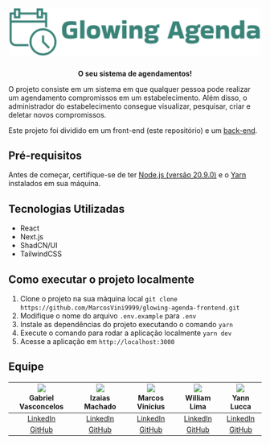 <h1 align="center"><img width="500px" src="docs/img/icon.png"></h1>

<p align="center">
  <strong>O seu sistema de agendamentos!</strong>
</p>

O projeto consiste em um sistema em que qualquer pessoa pode realizar um agendamento compromissos em um estabelecimento. Além disso, o administrador do estabelecimento consegue visualizar, pesquisar, criar e deletar novos compromissos.

Este projeto foi dividido em um front-end (este repositório) e um [back-end](https://github.com/izaiasmachado/glowing-agenda-backend.git).

## Pré-requisitos

Antes de começar, certifique-se de ter [Node.js (versão 20.9.0)](https://nodejs.org/) e o [Yarn](https://classic.yarnpkg.com/lang/en/docs/install) instalados em sua máquina.

## Tecnologias Utilizadas

- React
- Next.js
- ShadCN/UI
- TailwindCSS

## Como executar o projeto localmente

1. Clone o projeto na sua máquina local `git clone https://github.com/MarcosVini9999/glowing-agenda-frontend.git`
2. Modifique o nome do arquivo `.env.example` para `.env`
3. Instale as dependências do projeto executando o comando `yarn`
4. Execute o comando para rodar a aplicação localmente `yarn dev`
5. Acesse a aplicação em `http://localhost:3000`

## Equipe

| <img src="https://avatars0.githubusercontent.com/u/108894922?v=3&s=115" width = "120px"><br><strong>Gabriel Vasconcelos</strong> | <img src="https://avatars0.githubusercontent.com/u/47287096?v=3&s=115" width = "120px" ><br><strong>Izaias Machado</strong> | <img src="https://avatars.githubusercontent.com/u/66041553?v=4" width = "120px" ><br><strong>Marcos Vinícius</strong> | <img src="https://avatars0.githubusercontent.com/u/70725719?v=3&s=115" width = "120px"><br><strong>William Lima</strong> | <img src="https://avatars0.githubusercontent.com/u/112739407?v=3&s=115" width = "120px"><br><strong>Yann Lucca</strong> |
| :------------------------------------------------------------------------------------------------------------------------------: | :-------------------------------------------------------------------------------------------------------------------------: | :-------------------------------------------------------------------------------------------------------------------: | :----------------------------------------------------------------------------------------------------------------------: | :---------------------------------------------------------------------------------------------------------------------: |
|                                [LinkedIn](https://www.linkedin.com/in/gabrielvasconcelossantos/)                                 |                                   [LinkedIn](https://www.linkedin.com/in/izaiasmachado/)                                    |                         [LinkedIn](https://www.linkedin.com/in/marcosvinciusandradedesousa/)                          |                               [LinkedIn](https://www.linkedin.com/in/william-bruno-sales/)                               |                                    [LinkedIn](https://linkedin.com/in/yann-miranda)                                     |
|                                               [GitHub](https://github.com/GabVS4)                                                |                                         [GitHub](https://github.com/izaiasmachado)                                          |                                      [GitHub](https://github.com/MarcosVini9999)                                      |                                        [GitHub](https://github.com/williambrunos)                                        |                                          [GitHub](https://github.com/yannluk4)                                          |
